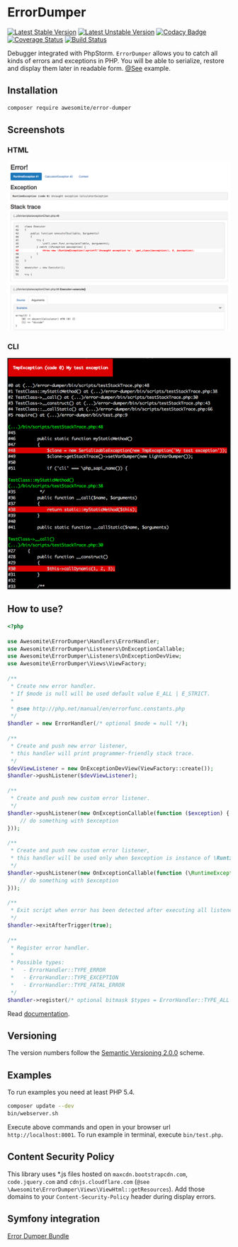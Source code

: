 # ErrorDumper

[![Latest Stable Version](https://poser.pugx.org/awesomite/error-dumper/v/stable)](https://packagist.org/packages/awesomite/error-dumper)
[![Latest Unstable Version](https://poser.pugx.org/awesomite/error-dumper/v/unstable)](https://packagist.org/packages/awesomite/error-dumper)
[![Codacy Badge](https://api.codacy.com/project/badge/Grade/b86e39c038464d70916e79fb39ea11cc)](https://www.codacy.com/app/awesomite/error-dumper?utm_source=github.com&amp;utm_medium=referral&amp;utm_content=awesomite/error-dumper&amp;utm_campaign=Badge_Grade)
[![Coverage Status](https://coveralls.io/repos/github/awesomite/error-dumper/badge.svg?branch=master)](https://coveralls.io/github/awesomite/error-dumper?branch=master)
[![Build Status](https://travis-ci.org/awesomite/error-dumper.svg?branch=master)](https://travis-ci.org/awesomite/error-dumper)

Debugger integrated with PhpStorm.
`ErrorDumper` allows you to catch all kinds of errors and exceptions in PHP.
You will be able to serialize, restore and display them later in readable form.
[@See](https://awesomite.github.io/error-dumper/examples/exception.html) example.

## Installation

```bash
composer require awesomite/error-dumper
```

## Screenshots

### HTML

<p align="center">
    <a href="docs/resources/exception-html.png">
        <img src="docs/resources/exception-html.png" alt="Exception displayed as HTML" />
    </a>
</p>

### CLI

<p align="center">
    <a href="docs/resources/exception-cli.png">
        <img src="docs/resources/exception-cli.png" alt="Exception displayed in terminal" />
    </a>
</p>

## How to use?

```php
<?php

use Awesomite\ErrorDumper\Handlers\ErrorHandler;
use Awesomite\ErrorDumper\Listeners\OnExceptionCallable;
use Awesomite\ErrorDumper\Listeners\OnExceptionDevView;
use Awesomite\ErrorDumper\Views\ViewFactory;

/**
 * Create new error handler.
 * If $mode is null will be used default value E_ALL | E_STRICT.
 * 
 * @see http://php.net/manual/en/errorfunc.constants.php
 */
$handler = new ErrorHandler(/* optional $mode = null */);

/**
 * Create and push new error listener,
 * this handler will print programmer-friendly stack trace.
 */
$devViewListener = new OnExceptionDevView(ViewFactory::create());
$handler->pushListener($devViewListener);

/**
 * Create and push new custom error listener.
 */
$handler->pushListener(new OnExceptionCallable(function ($exception) {
    // do something with $exception
}));

/**
 * Create and push new custom error listener,
 * this handler will be used only when $exception is instance of \RuntimeException.
 */
$handler->pushListener(new OnExceptionCallable(function (\RuntimeException $exception) {
    // do something with $exception
}));

/**
 * Exit script when error has been detected after executing all listeners.
 */
$handler->exitAfterTrigger(true);

/**
 * Register error handler.
 * 
 * Possible types:
 *   - ErrorHandler::TYPE_ERROR
 *   - ErrorHandler::TYPE_EXCEPTION
 *   - ErrorHandler::TYPE_FATAL_ERROR
 */
$handler->register(/* optional bitmask $types = ErrorHandler::TYPE_ALL */);

```

Read [documentation](docs#error-dumper-documentation).

## Versioning

The version numbers follow the [Semantic Versioning 2.0.0](http://semver.org/) scheme.

## Examples

To run examples you need at least PHP 5.4.

```bash
composer update --dev
bin/webserver.sh
```

Execute above commands and open in your browser url `http://localhost:8001`.
To run example in terminal, execute `bin/test.php`.

## Content Security Policy

This library uses *.js files hosted on `maxcdn.bootstrapcdn.com`, `code.jquery.com`
and `cdnjs.cloudflare.com` (`@see \Awesomite\ErrorDumper\Views\ViewHtml::getResources`).
Add those domains to your `Content-Security-Policy` header during display errors.

## Symfony integration

[Error Dumper Bundle](https://github.com/awesomite/error-dumper-bundle)

